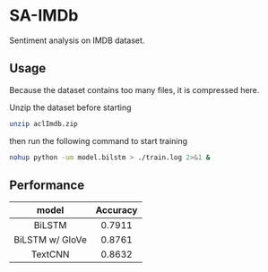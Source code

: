 # SA-IMDb
Sentiment analysis on IMDB dataset.


## Usage
Because the dataset contains too many files, it is compressed here.

Unzip the dataset before starting

```bash
unzip aclImdb.zip
```

then run the following command to start training

```bash
nohup python -um model.bilstm > ./train.log 2>&1 &
```

## Performance


|      model      | Accuracy |
| :-------------: | :------: |
|     BiLSTM      |  0.7911  |
| BiLSTM w/ GloVe |  0.8761  |
|     TextCNN     |  0.8632  |
